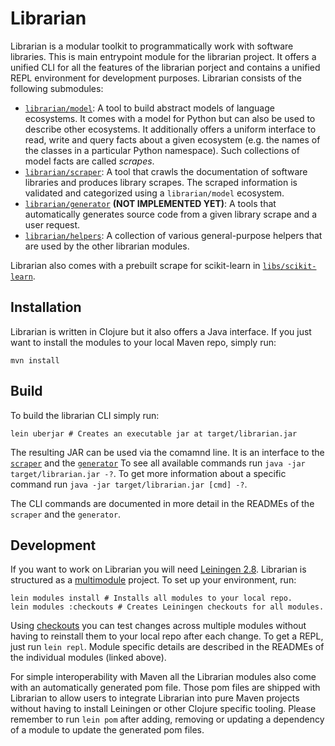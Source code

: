 # Librarian

Librarian is a modular toolkit to programmatically work with software libraries.
This is main entrypoint module for the librarian project.
It offers a unified CLI for all the features of the librarian porject and contains a unified REPL environment for development purposes.
Librarian consists of the following submodules:
*   [`librarian/model`](./modules/model): A tool to build abstract models of language ecosystems. It comes with a model for Python but can also be used to describe other ecosystems. It additionally offers a uniform interface to read, write and query facts about a given ecosystem (e.g. the names of the classes in a particular Python namespace). Such collections of model facts are called *scrapes*.
*   [`librarian/scraper`](./modules/scraper): A tool that crawls the documentation of software libraries and produces library scrapes. The scraped information is validated and categorized using a `librarian/model` ecosystem.
*   [`librarian/generator`](./modules/generator) **(NOT IMPLEMENTED YET)**: A tools that automatically generates source code from a given library scrape and a user request. 
*   [`librarian/helpers`](./modules/helpers): A collection of various general-purpose helpers that are used by the other librarian modules.

Librarian also comes with a prebuilt scrape for scikit-learn in [`libs/scikit-learn`](./libs/scikit-learn/scraper.clj).

## Installation

Librarian is written in Clojure but it also offers a Java interface.
If you just want to install the modules to your local Maven repo, simply run:
```shell
mvn install
```

## Build

To build the librarian CLI simply run:
```shell
lein uberjar # Creates an executable jar at target/librarian.jar
```

The resulting JAR can be used via the comamnd line.
It is an interface to the [`scraper`](./modules/scraper) and the [`generator`](./modules/generator)
To see all available commands run `java -jar target/librarian.jar -?`.
To get more information about a specific command run `java -jar target/librarian.jar [cmd] -?`.

The CLI commands are documented in more detail in the READMEs of the `scraper` and the `generator`.

## Development

If you want to work on Librarian you will need [Leiningen 2.8](https://leiningen.org/).
Librarian is structured as a [multimodule](https://github.com/jcrossley3/lein-modules) project.
To set up your environment, run:
```shell
lein modules install # Installs all modules to your local repo.
lein modules :checkouts # Creates Leiningen checkouts for all modules.
```
Using [checkouts](https://github.com/technomancy/leiningen/blob/stable/doc/TUTORIAL.md#checkout-dependencies) you can test changes across multiple modules without having to reinstall them to your local repo after each change.
To get a REPL, just run `lein repl`.
Module specific details are described in the READMEs of the individual modules (linked above).

For simple interoperability with Maven all the Librarian modules also come with an automatically generated pom file.
Those pom files are shipped with Librarian to allow users to integrate Librarian into pure Maven projects without having to install Leiningen or other Clojure specific tooling. 
Please remember to run `lein pom` after adding, removing or updating a dependency of a module to update the generated pom files.
